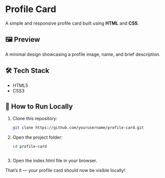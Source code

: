 # Profile Card

A simple and responsive profile card built using **HTML** and **CSS**.

## 🖼️ Preview

A minimal design showcasing a profile image, name, and brief description.

## 🛠️ Tech Stack

- HTML5
- CSS3

## 🚀 How to Run Locally

1. Clone this repository:

   ```bash
   git clone https://github.com/yourusername/profile-card.git
   ```

2. Open the project folder:

   ```bash
   cd profile-card
   ```

   ```

   ```

3. Open the index.html file in your browser.

That’s it — your profile card should now be visible locally!
